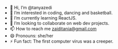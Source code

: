- 👋 Hi, I’m @tanyazedi
- 👀 I’m interested in coding, dancing and basketball.
- 🌱 I’m currently learning ReactJS.
- 💞️ I’m looking to collaborate on web dev projects.
- 📫 How to reach me zaiditania@gmail.com 
- 😄 Pronouns: she/her
- ⚡ Fun fact: The first computer virus was a creeper.

<!---
tanyazedi/tanyazedi is a ✨ special ✨ repository because its `README.md` (this file) appears on your GitHub profile.
You can click the Preview link to take a look at your changes.
--->
